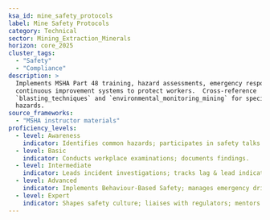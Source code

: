 ```yaml
---
ksa_id: mine_safety_protocols
label: Mine Safety Protocols
category: Technical
sector: Mining_Extraction_Minerals
horizon: core_2025
cluster_tags:
  - "Safety"
  - "Compliance"
description: >
  Implements MSHA Part 48 training, hazard assessments, emergency response, and
  continuous improvement systems to protect workers.  Cross-reference
  `blasting_techniques` and `environmental_monitoring_mining` for specialised
  hazards.
source_frameworks:
  - "MSHA instructor materials"
proficiency_levels:
  - level: Awareness
    indicator: Identifies common hazards; participates in safety talks.
  - level: Basic
    indicator: Conducts workplace examinations; documents findings.
  - level: Intermediate
    indicator: Leads incident investigations; tracks lag & lead indicators.
  - level: Advanced
    indicator: Implements Behaviour-Based Safety; manages emergency drills.
  - level: Expert
    indicator: Shapes safety culture; liaises with regulators; mentors safety professionals.
---
```

